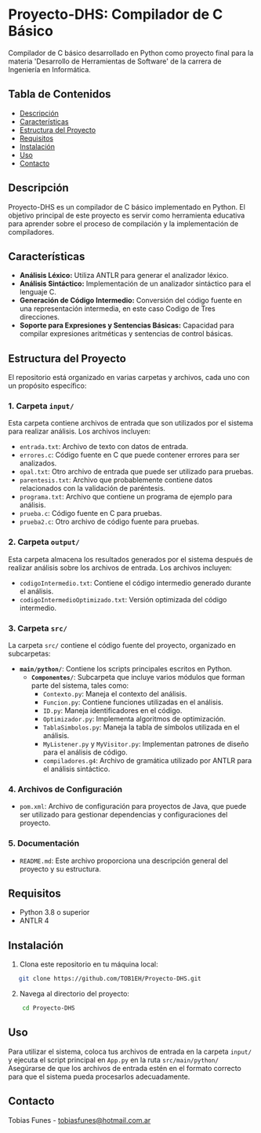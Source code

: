# Proyecto-DHS: Compilador de C Básico

Compilador de C básico desarrollado en Python como proyecto final para la materia 'Desarrollo de Herramientas de Software' de la carrera de Ingeniería en Informática.

## Tabla de Contenidos
- [Descripción](#descripción)
- [Características](#características)
- [Estructura del Proyecto](#estructura-del-proyecto)
- [Requisitos](#requisitos)
- [Instalación](#instalación)
- [Uso](#uso)
- [Contacto](#contacto)

## Descripción
Proyecto-DHS es un compilador de C básico implementado en Python. El objetivo principal de este proyecto es servir como herramienta educativa para aprender sobre el proceso de compilación y la implementación de compiladores.

## Características
- **Análisis Léxico:** Utiliza ANTLR para generar el analizador léxico.
- **Análisis Sintáctico:** Implementación de un analizador sintáctico para el lenguaje C.
- **Generación de Código Intermedio:** Conversión del código fuente en una representación intermedia, en este caso Codigo de Tres direcciones.
- **Soporte para Expresiones y Sentencias Básicas:** Capacidad para compilar expresiones aritméticas y sentencias de control básicas.

## Estructura del Proyecto

El repositorio está organizado en varias carpetas y archivos, cada uno con un propósito específico:

### 1. **Carpeta `input/`**
Esta carpeta contiene archivos de entrada que son utilizados por el sistema para realizar análisis. Los archivos incluyen:

- `entrada.txt`: Archivo de texto con datos de entrada.
- `errores.c`: Código fuente en C que puede contener errores para ser analizados.
- `opal.txt`: Otro archivo de entrada que puede ser utilizado para pruebas.
- `parentesis.txt`: Archivo que probablemente contiene datos relacionados con la validación de paréntesis.
- `programa.txt`: Archivo que contiene un programa de ejemplo para análisis.
- `prueba.c`: Código fuente en C para pruebas.
- `prueba2.c`: Otro archivo de código fuente para pruebas.

### 2. **Carpeta `output/`**
Esta carpeta almacena los resultados generados por el sistema después de realizar análisis sobre los archivos de entrada. Los archivos incluyen:

- `codigoIntermedio.txt`: Contiene el código intermedio generado durante el análisis.
- `codigoIntermedioOptimizado.txt`: Versión optimizada del código intermedio.

### 3. **Carpeta `src/`**
La carpeta `src/` contiene el código fuente del proyecto, organizado en subcarpetas:

- **`main/python/`**: Contiene los scripts principales escritos en Python.
  - **`Componentes/`**: Subcarpeta que incluye varios módulos que forman parte del sistema, tales como:
    - `Contexto.py`: Maneja el contexto del análisis.
    - `Funcion.py`: Contiene funciones utilizadas en el análisis.
    - `ID.py`: Maneja identificadores en el código.
    - `Optimizador.py`: Implementa algoritmos de optimización.
    - `TablaSimbolos.py`: Maneja la tabla de símbolos utilizada en el análisis.
    - `MyListener.py` y `MyVisitor.py`: Implementan patrones de diseño para el análisis de código.
    - `compiladores.g4`: Archivo de gramática utilizado por ANTLR para el análisis sintáctico.

### 4. **Archivos de Configuración**
- `pom.xml`: Archivo de configuración para proyectos de Java, que puede ser utilizado para gestionar dependencias y configuraciones del proyecto.

### 5. **Documentación**
- `README.md`: Este archivo proporciona una descripción general del proyecto y su estructura.


## Requisitos
- Python 3.8 o superior
- ANTLR 4

## Instalación
1. Clona este repositorio en tu máquina local:
```sh
   git clone https://github.com/TOB1EH/Proyecto-DHS.git
```
2. Navega al directorio del proyecto:
```sh
    cd Proyecto-DHS
```

## Uso
Para utilizar el sistema, coloca tus archivos de entrada en la carpeta `input/` y ejecuta el script principal en `App.py` en la ruta `src/main/python/` Asegúrarse de que los archivos de entrada estén en el formato correcto para que el sistema pueda procesarlos adecuadamente.

## Contacto
Tobias Funes - tobiasfunes@hotmail.com.ar